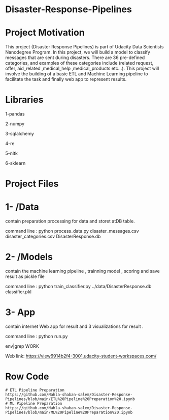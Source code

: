 # Disaster-Response-Pipelines
# Project Motivation
This project (Disaster Response Pipelines) is part of Udacity Data Scientists Nanodegree Program.
In this project, we will build a model to classify messages that are sent during disasters. There are 36 pre-defined categories, and examples of these categories include (related	request,	offer,	aid_related	,medical_help	,medical_products etc...).
This project will involve the building of a basic ETL and Machine Learning pipeline to facilitate the task and finally web app to represent results. 

# Libraries
1-pandas

2-numpy

3-sqlalchemy

4-re

5-nltk

6-sklearn

# Project Files
# 1- /Data
contain preparation processing for data and storet atDB table.

command line : python process_data.py disaster_messages.csv disaster_categories.csv DisasterResponse.db

# 2- /Models
contain the machine learning pipeline , trainning model , scoring and save result as pickle file

command line : python train_classifier.py ../data/DisasterResponse.db classifier.pkl

# 3- App

contain internet Web app for result and 3 visualizations for result .

command line : python run.py

env|grep WORK

Web link: https://view6914b2f4-3001.udacity-student-workspaces.com/

# Row Code 
    # ETL Pipeline Preparation
    https://github.com/Nahla-shaban-salem/Disaster-Response-Pipelines/blob/main/ETL%20Pipeline%20Preparation%20.ipynb
    # ML Pipeline Preparation
    https://github.com/Nahla-shaban-salem/Disaster-Response-Pipelines/blob/main/ML%20Pipeline%20Preparation%20.ipynb
    
    
